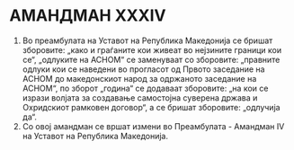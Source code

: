 # АМАНДМАН XXXIV

1. Во преамбулата на Уставот на Република Македонија се бришат зборовите: „кaко и граѓаните кои живеат во нејзините граници кои се“, „одлуките на АСНОМ“ се заменуваат со зборовите: „правните одлуки кои се наведени во прогласот од Првото заседание на АСНОМ до македонскиот народ за одржаното заседание на АСНОМ“, по зборот „година“ се додаваат зборовите: „на кои се изрази волјата за создавање самостојна суверена држава и Охридскиот рамковен договор“, а се бришат зборовите: „одлучија да“.
2. Со овој амандман се вршат измени во Преамбулата - Амандман IV на Уставот на Република Македонија.
